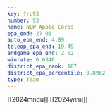 ```yaml
---
key: frc93
number: 93
name: NEW Apple Corps
epa_end: 27.01
auto_epa_end: 4.89
teleop_epa_end: 19.49
endgame_epa_end: 2.62
winrate: 0.6346
district_epa_rank: 187
district_epa_percentile: 0.8962
type: Team
---
```

[[2024mndu]]
[[2024wimi]]
